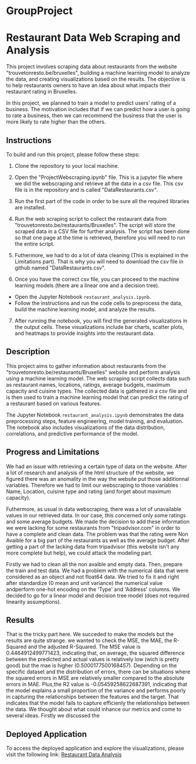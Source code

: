 # GroupProject
# Restaurant Data Web Scraping and Analysis

This project involves scraping data about restaurants from the website "trouvetonresto.be/bruxelles", building a machine learning model to analyze the data, and creating visualizations based on the results. The objective is to help restaurants owners to have an idea about what impacts their restaurant rating in Bruxelles. 

In this project, we planned to train a model to predict users’ rating of a business. The motivation includes that if we can predict how a user is going to rate a business, then we can recommend the business that the user is more likely to rate higher than the others.

## Instructions

To build and run this project, please follow these steps:

1. Clone the repository to your local machine.

2. Open the "ProjectWebscraping.ipynb" file. This is a jupyter file where we did the webscraping and retrieve all the data in a csv file. This csv file is in the repository and is called "DataRestaurants.csv". 

3. Run the first part of the code in order to be sure all the required libraries are installed. 

4. Run the web scraping script to collect the restaurant data from "trouvetonresto.be/restaurants/Bruxelles". The script will store the scraped data in a CSV file for further analysis. The script has been done so that one page at the time is retrieved, therefore you will need to run the entire script. 

5. Futhermore, we had to do a lot of data cleaning (This is explained in the Limitations part). That is why you will need to download the csv file in github named "DataRestaurants.csv".

6. Once you have the correct csv file, you can proceed to the machine learning models (there are a linear one and a decision tree).

- Open the Jupyter Notebook `restaurant_analysis.ipynb`.
- Follow the instructions and run the code cells to preprocess the data, build the machine learning model, and analyze the results.

7. After running the notebook, you will find the generated visualizations in the output cells. These visualizations include bar charts, scatter plots, and heatmaps to provide insights into the restaurant data.

## Description

This project aims to gather information about restaurants from the "trouvetonresto.be/restaurants/Bruxelles" website and perform analysis using a machine learning model. The web scraping script collects data such as restaurant names, locations, ratings, average budgets, maximum capacity and cuisine types. The collected data is gathered in a csv file and is then used to train a machine learning model that can predict the rating of a restaurant based on various features. 

The Jupyter Notebook `restaurant_analysis.ipynb` demonstrates the data preprocessing steps, feature engineering, model training, and evaluation. The notebook also includes visualizations of the data distribution, correlations, and predictive performance of the model.


## Progress and Limitations

We had an issue with retrieving a certain type of data on the website. After a lot of research and analysis of the html structure of the website, we figured there was an anomality in the way the website put those additionnal variables. Therefore we had to limit our webscraping to those variables : Name, Location, cuisine type and rating (and forget about maximum capacity). 

Futhermore, as usual in data webscraping, there was a lot of unavailable values in our retrieved data. In our case, this concerned only some ratings and some average budgets. We made the decision to add these information we were lacking for some restaurants from "tripadvisor.com" in order to have a complete and clean data. The problem was that the rating were Non Avaible for a big part of the restaurants as well as the average budget. After getting a part of the lacking data from tripadvisor (this website isn't any more complete but help), we could attack the modeling part. 

Firstly we had to clean all the non avaible and empty data. Then, prepare the train and test data. We had a problem with the numerical data that were considered as an object and not float64 data. We tried to fix it and right after standardize (0 mean and unit variance) the numerical value andperform one-hot encoding on the 'Type' and 'Address' columns. We decided to go for a linear model and decision tree model (does not required linearity assumptions).


## Results

That is the tricky part here. We succeded to make the models but the results are quite strange. we wanted to check the MSE, the MAE, the R-Squared and the adjusted R-Squared. The MSE value is 0.4464912499771423, indicating that, on average, the squared difference between the predicted and actual values is relatively low (wich is pretty good) but the mae is higher (0.5000177500168457). Depending on the specific dataset and the distribution of errors, there can be situations where the squared errors in MSE are relatively smaller compared to the absolute errors in MAE. Plus,the R2 value is -0.05459258622687391, indicating that the model explains a small proportion of the variance and performs poorly in capturing the relationships between the features and the target. That indicates that the model fails to capture efficienly the relationships between the data. We thought about what could inhance our metrics and come to several ideas. Firstly we discussed the 

## Deployed Application

To access the deployed application and explore the visualizations, please visit the following link: [Restaurant Data Analysis](https://example.com)
